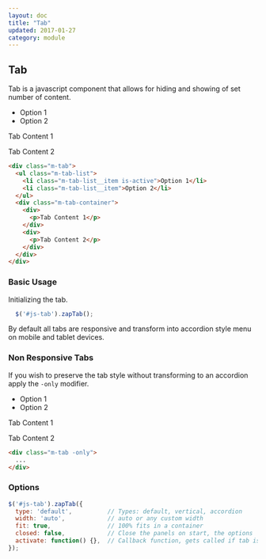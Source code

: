 ```yaml
---
layout: doc
title: "Tab"
updated: 2017-01-27
category: module
---
```


## Tab

Tab is a javascript component that allows for hiding and showing of set number of content.

<div id="js-tab-1" class="m-tab">
  <ul class="m-tab-list">
    <li class="m-tab-list__item is-active">Option 1</li>
    <li class="m-tab-list__item">Option 2</li>
  </ul>
  <div class="m-tab-container">
    <div>
      <p>Tab Content 1</p>
    </div>
    <div>
      <p>Tab Content 2</p>
    </div>
  </div>
</div>

```html
<div class="m-tab">
  <ul class="m-tab-list">
    <li class="m-tab-list__item is-active">Option 1</li>
    <li class="m-tab-list__item">Option 2</li>
  </ul>
  <div class="m-tab-container">
    <div>
      <p>Tab Content 1</p>
    </div>
    <div>
      <p>Tab Content 2</p>
    </div>
  </div>
</div>
```

### Basic Usage

Initializing the tab.

```javascript
  $('#js-tab').zapTab();
```

By default all tabs are responsive and transform into accordion style menu on mobile and tablet devices.

### Non Responsive Tabs

If you wish to preserve the tab style without transforming to an accordion apply the `-only` modifier.

<div id="js-tab-2" class="m-tab -only">
  <ul class="m-tab-list">
    <li class="m-tab-list__item is-active">Option 1</li>
    <li class="m-tab-list__item">Option 2</li>
  </ul>
  <div class="m-tab-container">
    <div>
      <p>Tab Content 1</p>
    </div>
    <div>
      <p>Tab Content 2</p>
    </div>
  </div>
</div>

```html
<div class="m-tab -only">
  ...
</div>
```

### Options

```javascript
$('#js-tab').zapTab({
  type: 'default',          // Types: default, vertical, accordion           
  width: 'auto',            // auto or any custom width
  fit: true,                // 100% fits in a container
  closed: false,            // Close the panels on start, the options 'accordion' and 'tabs' keep them closed in there respective view types
  activate: function() {},  // Callback function, gets called if tab is switched
});
```
<script>
  $(document).ready(function () {
    $('#js-tab-1').zapTab({
      type: 'default', //Types: default, vertical, accordion           
      width: 'auto', //auto or any custom width
      fit: true,   // 100% fits in a container
      closed: false, // Close the panels on start, the options 'accordion' and 'tabs' keep them closed in there respective view types
      activate: function() {},  // Callback function, gets called if tab is switched
    });

    $('#js-tab-2').zapTab();
  });
</script>
